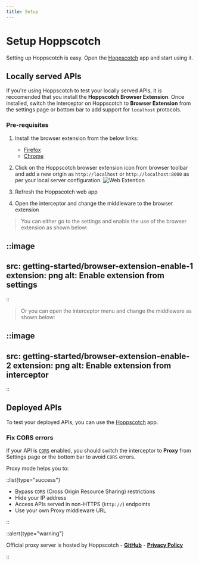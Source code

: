 ```yaml
---
title: Setup
---
```


# Setup Hoppscotch

Setting up Hoppscotch is easy. Open the [Hoppscotch](https://hoppscotch.io) app and start using it.

## Locally served APIs

If you're using Hoppscotch to test your locally served APIs, it is reccomended that you install the **Hoppscotch Browser Extension**. Once installed, switch the interceptor on Hoppscotch to **Browser Extension** from the settings page or bottom bar to add support for `localhost` protocols.

### Pre-requisites

1. Install the browser extension from the below links:

   - [Firefox](https://addons.mozilla.org/en-US/firefox/addon/hoppscotch)
   - [Chrome](https://chrome.google.com/webstore/detail/hoppscotch-browser-extens/amknoiejhlmhancpahfcfcfhllgkpbld?hl=en)

2. Click on the Hoppscotch browser extension icon from browser toolbar and add a new origin as `http://localhost` or `http://localhost:8000` as per your local server configuration.
![Web Extention](/images/features/web-extension.png)
3. Refresh the Hoppscotch web app
4. Open the interceptor and change the middleware to the browser extension

> You can either go to the settings and enable the use of the browser extension as shown below:

::image
---
src: getting-started/browser-extension-enable-1
extension: png
alt: Enable extension from settings
---
::

> Or you can open the interceptor menu and change the middleware as shown below:

::image
---
src: getting-started/browser-extension-enable-2
extension: png
alt: Enable extension from interceptor
---
::

## Deployed APIs

To test your deployed APIs, you can use the [Hoppscotch](https://hoppscotch.io) app.

### Fix CORS errors

If your API is [`CORS`](https://developer.mozilla.org/en-US/docs/Web/HTTP/CORS) enabled, you should switch the interceptor to **Proxy** from Settings page or the bottom bar to avoid `CORS` errors.

Proxy mode helps you to:

::list{type="success"}

- Bypass `CORS` (Cross Origin Resource Sharing) restrictions
- Hide your IP address
- Access APIs served in non-HTTPS (`http://`) endpoints
- Use your own Proxy middleware URL

::

::alert{type="warning"}

Official proxy server is hosted by Hoppscotch - **[GitHub](https://github.com/hoppscotch/proxyscotch)** - **[Privacy Policy](/support/privacy)**

::
